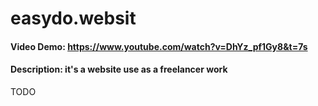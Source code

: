 # easydo.websit
#### Video Demo:  <https://www.youtube.com/watch?v=DhYz_pf1Gy8&t=7s>
#### Description: it's a website use as a freelancer work
TODO
